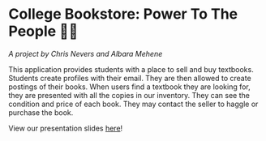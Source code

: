 # College Bookstore: Power To The People ✊🏽
_A project by Chris Nevers and Albara Mehene_


This application provides students with a place to sell and buy textbooks.
Students create profiles with their email. They are then allowed to create
postings of their books. When users find a textbook they are looking for,
they are presented with all the copies in our inventory. They can see the
condition and price of each book. They may contact the seller to haggle or
purchase the book.

View our presentation slides [here](https://docs.google.com/presentation/d/1qd3HlHyCzVb_U2dYaGgPTEdk0NzNPMGiZawteyDq4Oc/edit?usp=sharing)!
